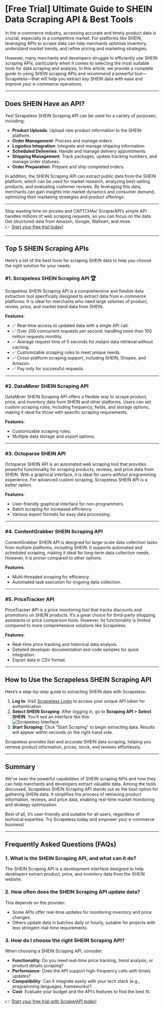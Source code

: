 # [Free Trial] Ultimate Guide to SHEIN Data Scraping API & Best Tools

In the e-commerce industry, accessing accurate and timely product data is crucial, especially in a competitive market. For platforms like SHEIN, leveraging APIs to scrape data can help merchants optimize inventory, understand market trends, and refine pricing and marketing strategies.

However, many merchants and developers struggle to efficiently use SHEIN scraping APIs, particularly when it comes to selecting the most suitable tools for data scraping and analysis. In this article, we provide a complete guide to using SHEIN scraping APIs and recommend a powerful tool—Scrapeless—that will help you extract key SHEIN data with ease and improve your e-commerce operations.

---

## Does SHEIN Have an API?

Yes! Scrapeless SHEIN Scraping API can be used for a variety of purposes, including:

- **Product Uploads**: Upload new product information to the SHEIN platform.
- **Order Management**: Process and manage orders.
- **Logistics Integration**: Integrate and manage shipping information.
- **Scheduled Deliveries**: Handle and manage delivery appointments.
- **Shipping Management**: Track packages, update tracking numbers, and manage order statuses.
- **Order Preparation**: Prepare and ship completed orders.

In addition, the SHEIN Scraping API can extract public data from the SHEIN platform, which can be used for market research, analyzing best-selling products, and evaluating customer reviews. By leveraging this data, merchants can gain insights into market dynamics and consumer demand, optimizing their marketing strategies and product offerings.

---

Stop wasting time on proxies and CAPTCHAs! ScraperAPI’s simple API handles millions of web scraping requests, so you can focus on the data. Get structured data from Amazon, Google, Walmart, and more.  
👉 [Start your free trial today!](https://bit.ly/Scraperapi)

---

## Top 5 SHEIN Scraping APIs

Here’s a list of the best tools for scraping SHEIN data to help you choose the right solution for your needs.

### #1. Scrapeless SHEIN Scraping API 🏆

Scrapeless SHEIN Scraping API is a comprehensive and flexible data extraction tool specifically designed to extract data from e-commerce platforms. It is ideal for merchants who need large volumes of product, review, price, and market trend data from SHEIN.

**Features**:
- ✅ Real-time access to updated data with a single API call.
- ✅ Over 200 concurrent requests per second, handling more than 100 million requests monthly.
- ✅ Average request time of 5 seconds for instant data retrieval without caching.
- ✅ Customizable scraping rules to meet unique needs.
- ✅ Cross-platform scraping support, including SHEIN, Shopee, and Amazon.
- ✅ Pay only for successful requests.

---

### #2. DataMiner SHEIN Scraping API

DataMiner SHEIN Scraping API offers a flexible way to scrape product, price, and inventory data from SHEIN and other platforms. Users can set custom scraping rules, including frequency, fields, and storage options, making it ideal for those with specific scraping requirements.

**Features**:
- Customizable scraping rules.
- Multiple data storage and export options.

---

### #3. Octoparse SHEIN API

Octoparse SHEIN API is an automated web scraping tool that provides powerful functionality for scraping products, reviews, and price data from SHEIN. With a graphical interface, it is ideal for users without programming experience. For advanced custom scraping, Scrapeless SHEIN API is a better option.

**Features**:
- User-friendly graphical interface for non-programmers.
- Batch scraping for increased efficiency.
- Various export formats for easy data processing.

---

### #4. ContentGrabber SHEIN Scraping API

ContentGrabber SHEIN API is designed for large-scale data collection tasks from multiple platforms, including SHEIN. It supports automated and scheduled scraping, making it ideal for long-term data collection needs. However, it is pricier compared to other options.

**Features**:
- Multi-threaded scraping for efficiency.
- Automated task execution for ongoing data collection.

---

### #5. PriceTracker API

PriceTracker API is a price monitoring tool that tracks discounts and promotions on SHEIN products. It’s a great choice for third-party shopping assistants or price comparison tools. However, its functionality is limited compared to more comprehensive solutions like Scrapeless.

**Features**:
- Real-time price tracking and historical data analysis.
- Detailed developer documentation and code samples for quick integration.
- Export data in CSV format.

---

## How to Use the Scrapeless SHEIN Scraping API

Here’s a step-by-step guide to extracting SHEIN data with Scrapeless:

1. **Log In**: Visit [Scrapeless Login](https://bit.ly/Scraperapi) to access your unique API token for authentication.
2. **Select SHEIN Scraping**: After logging in, go to **Scraping API > Select SHEIN**. You’ll see an interface like this:  
   ![Scrapeless Interface](https://assets.scrapeless.com/prod/posts/shein-scraping-api/541aeaa3114c295ec834d1dd099b1305.png)
3. **Start Scraping**: Click "Start Scraping" to begin extracting data. Results will appear within seconds on the right-hand side.

Scrapeless provides fast and accurate SHEIN data scraping, helping you retrieve product information, prices, stock, and reviews effortlessly.

---

## Summary

We’ve seen the powerful capabilities of SHEIN scraping APIs and how they can help merchants and developers extract valuable data. Among the tools discussed, Scrapeless SHEIN Scraping API stands out as the best option for gathering SHEIN data. It simplifies the process of retrieving product information, reviews, and price data, enabling real-time market monitoring and strategy optimization.

Best of all, it’s user-friendly and suitable for all users, regardless of technical expertise. Try Scrapeless today and empower your e-commerce business!

---

## Frequently Asked Questions (FAQs)

### 1. What is the SHEIN Scraping API, and what can it do?
The SHEIN Scraping API is a development interface designed to help developers extract product, price, and inventory data from the SHEIN website.

### 2. How often does the SHEIN Scraping API update data?
This depends on the provider:
- Some APIs offer real-time updates for monitoring inventory and price changes.
- Others update data in batches daily or hourly, suitable for projects with less stringent real-time requirements.

### 3. How do I choose the right SHEIN Scraping API?
When choosing a SHEIN Scraping API, consider:
- **Functionality**: Do you need real-time price tracking, trend analysis, or product details scraping?
- **Performance**: Does the API support high-frequency calls with timely updates?
- **Compatibility**: Can it integrate easily with your tech stack (e.g., programming languages, frameworks)?
- **Cost**: Evaluate your budget and the API’s features to find the best fit.

👉 [Start your free trial with ScraperAPI today!](https://bit.ly/Scraperapi)
